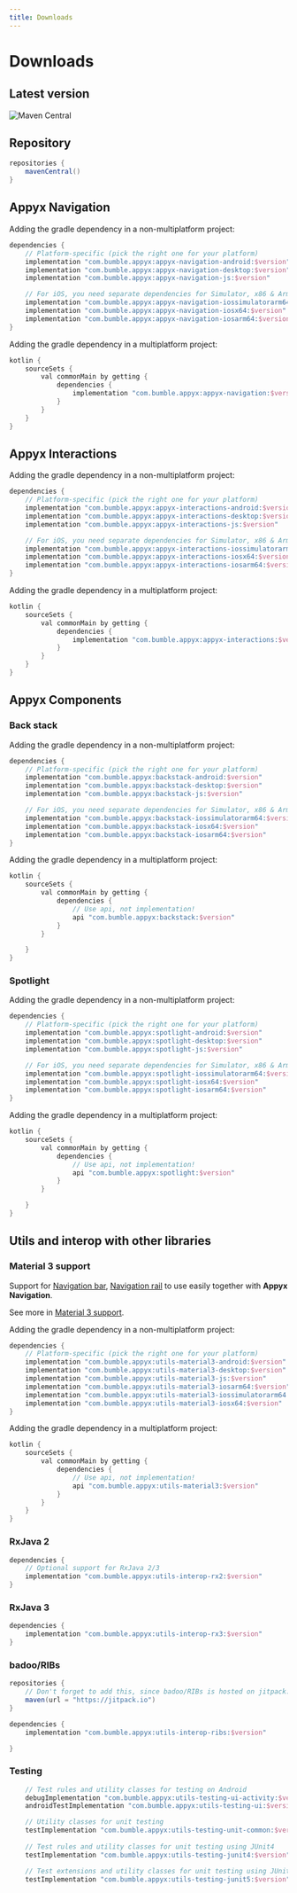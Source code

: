 ```yaml
---
title: Downloads
---
```


# Downloads

## Latest version

![Maven Central](https://img.shields.io/maven-central/v/com.bumble.appyx/appyx-navigation)

## Repository

```groovy
repositories {
    mavenCentral()
}
```


## Appyx Navigation

Adding the gradle dependency in a non-multiplatform project:

```groovy
dependencies {
    // Platform-specific (pick the right one for your platform)
    implementation "com.bumble.appyx:appyx-navigation-android:$version"
    implementation "com.bumble.appyx:appyx-navigation-desktop:$version"
    implementation "com.bumble.appyx:appyx-navigation-js:$version"

    // For iOS, you need separate dependencies for Simulator, x86 & Arm
    implementation "com.bumble.appyx:appyx-navigation-iossimulatorarm64:$version"
    implementation "com.bumble.appyx:appyx-navigation-iosx64:$version"
    implementation "com.bumble.appyx:appyx-navigation-iosarm64:$version"
}
```

Adding the gradle dependency in a multiplatform project:

```groovy
kotlin {
    sourceSets {
        val commonMain by getting {
            dependencies {
                implementation "com.bumble.appyx:appyx-navigation:$version"
            }
        }
    }
}
```

## Appyx Interactions

Adding the gradle dependency in a non-multiplatform project:

```groovy
dependencies {
    // Platform-specific (pick the right one for your platform)
    implementation "com.bumble.appyx:appyx-interactions-android:$version"
    implementation "com.bumble.appyx:appyx-interactions-desktop:$version"
    implementation "com.bumble.appyx:appyx-interactions-js:$version"

    // For iOS, you need separate dependencies for Simulator, x86 & Arm
    implementation "com.bumble.appyx:appyx-interactions-iossimulatorarm64:$version"
    implementation "com.bumble.appyx:appyx-interactions-iosx64:$version"
    implementation "com.bumble.appyx:appyx-interactions-iosarm64:$version"
}
```

Adding the gradle dependency in a multiplatform project:

```groovy
kotlin {
    sourceSets {
        val commonMain by getting {
            dependencies {
                implementation "com.bumble.appyx:appyx-interactions:$version"
            }
        }
    }
}
```

## Appyx Components

### Back stack

Adding the gradle dependency in a non-multiplatform project:

```groovy
dependencies {
    // Platform-specific (pick the right one for your platform)
    implementation "com.bumble.appyx:backstack-android:$version"
    implementation "com.bumble.appyx:backstack-desktop:$version"
    implementation "com.bumble.appyx:backstack-js:$version"

    // For iOS, you need separate dependencies for Simulator, x86 & Arm
    implementation "com.bumble.appyx:backstack-iossimulatorarm64:$version"
    implementation "com.bumble.appyx:backstack-iosx64:$version"
    implementation "com.bumble.appyx:backstack-iosarm64:$version"
}
```

Adding the gradle dependency in a multiplatform project:

```groovy
kotlin {
    sourceSets {
        val commonMain by getting {
            dependencies {
                // Use api, not implementation!
                api "com.bumble.appyx:backstack:$version"
            }
        }

    }
}
```

### Spotlight

Adding the gradle dependency in a non-multiplatform project:

```groovy
dependencies {
    // Platform-specific (pick the right one for your platform)
    implementation "com.bumble.appyx:spotlight-android:$version"
    implementation "com.bumble.appyx:spotlight-desktop:$version"
    implementation "com.bumble.appyx:spotlight-js:$version"

    // For iOS, you need separate dependencies for Simulator, x86 & Arm
    implementation "com.bumble.appyx:spotlight-iossimulatorarm64:$version"
    implementation "com.bumble.appyx:spotlight-iosx64:$version"
    implementation "com.bumble.appyx:spotlight-iosarm64:$version"
}
```

Adding the gradle dependency in a multiplatform project:

```groovy
kotlin {
    sourceSets {
        val commonMain by getting {
            dependencies {
                // Use api, not implementation!
                api "com.bumble.appyx:spotlight:$version"
            }
        }

    }
}
```

## Utils and interop with other libraries

### Material 3 support

Support for [Navigation bar](https://m3.material.io/components/navigation-bar/overview), [Navigation rail](https://m3.material.io/components/navigation-rail/overview) to use easily together with **Appyx Navigation**.

See more in [Material 3 support](../navigation/features/material3.md).

Adding the gradle dependency in a non-multiplatform project:

```groovy
dependencies {
    // Platform-specific (pick the right one for your platform)
    implementation "com.bumble.appyx:utils-material3-android:$version"
    implementation "com.bumble.appyx:utils-material3-desktop:$version"
    implementation "com.bumble.appyx:utils-material3-js:$version"
    implementation "com.bumble.appyx:utils-material3-iosarm64:$version"
    implementation "com.bumble.appyx:utils-material3-iossimulatorarm64:$version"
    implementation "com.bumble.appyx:utils-material3-iosx64:$version"
}
```

Adding the gradle dependency in a multiplatform project:

```groovy
kotlin {
    sourceSets {
        val commonMain by getting {
            dependencies {
                // Use api, not implementation!
                api "com.bumble.appyx:utils-material3:$version"
            }
        }
    }
}
```

### RxJava 2

```groovy
dependencies {
    // Optional support for RxJava 2/3
    implementation "com.bumble.appyx:utils-interop-rx2:$version"
}
```

### RxJava 3

```groovy
dependencies {
    implementation "com.bumble.appyx:utils-interop-rx3:$version"
}
```

### badoo/RIBs

```groovy
repositories {
    // Don't forget to add this, since badoo/RIBs is hosted on jitpack:
    maven(url = "https://jitpack.io")
}

dependencies {
    implementation "com.bumble.appyx:utils-interop-ribs:$version"

}
```


### Testing

```groovy
    // Test rules and utility classes for testing on Android
    debugImplementation "com.bumble.appyx:utils-testing-ui-activity:$version"
    androidTestImplementation "com.bumble.appyx:utils-testing-ui:$version"

    // Utility classes for unit testing
    testImplementation "com.bumble.appyx:utils-testing-unit-common:$version"
    
    // Test rules and utility classes for unit testing using JUnit4
    testImplementation "com.bumble.appyx:utils-testing-junit4:$version"

    // Test extensions and utility classes for unit testing using JUnit5
    testImplementation "com.bumble.appyx:utils-testing-junit5:$version"
```
